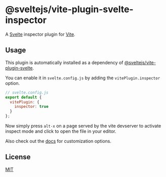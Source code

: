 # @sveltejs/vite-plugin-svelte-inspector

A [Svelte](https://svelte.dev) inspector plugin for [Vite](https://vitejs.dev).

## Usage

This plugin is automatically installed as a dependency of [@sveltejs/vite-plugin-svelte](https://www.npmjs.com/package/@sveltejs/vite-plugin-svelte).

You can enable it in `svelte.config.js` by adding the `vitePlugin.inspector` option.

```js
// svelte.config.js
export default {
  vitePlugin: {
    inspector: true
  }
};
```

Now simply press `alt-x` on a page served by the vite devserver to activate inspect mode and click to open the file in your editor.

Also check out the [docs](https://github.com/sveltejs/vite-plugin-svelte/blob/main/docs/inspector.md) for customization options.

## License

[MIT](./LICENSE)
